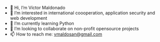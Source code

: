 - 👋 Hi, I’m Víctor Maldonado
- 👀 I’m interested in international coooperation, application security and web development
- 🌱 I’m currently learning Python
- 💞️ I’m looking to collaborate on non-profit opensource projects
- 📫 How to reach me: vmaldosan@gmail.com
